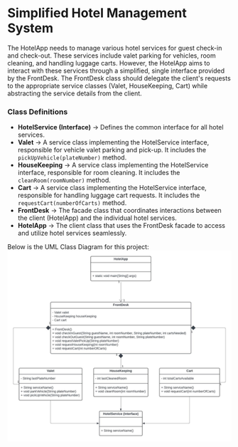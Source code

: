 # Simplified Hotel Management System
The HotelApp needs to manage various hotel services for guest check-in and check-out. These services include valet parking for vehicles, room cleaning, and handling luggage carts. However, the HotelApp aims to interact with these services through a simplified, single interface provided by the FrontDesk. The FrontDesk class should delegate the client's requests to the appropriate service classes (Valet, HouseKeeping, Cart) while abstracting the service details from the client.

### Class Definitions
- **HotelService (Interface)** → Defines the common interface for all hotel services.
- **Valet** → A service class implementing the HotelService interface, responsible for vehicle valet parking and pick-up. It includes the `pickUpVehicle(plateNumber)` method.
- **HouseKeeping** → A service class implementing the HotelService interface, responsible for room cleaning. It includes the `cleanRoom(roomNumber)` method.
- **Cart** → A service class implementing the HotelService interface, responsible for handling luggage cart requests. It includes the `requestCart(numberOfCarts)` method.
- **FrontDesk** → The facade class that coordinates interactions between the client (HotelApp) and the individual hotel services.
- **HotelApp** → The client class that uses the FrontDesk facade to access and utilize hotel services seamlessly.

Below is the UML Class Diagram for this project:
![UML Diagram](./UML%20Diagram%20-%20Lab%204.jpeg)
